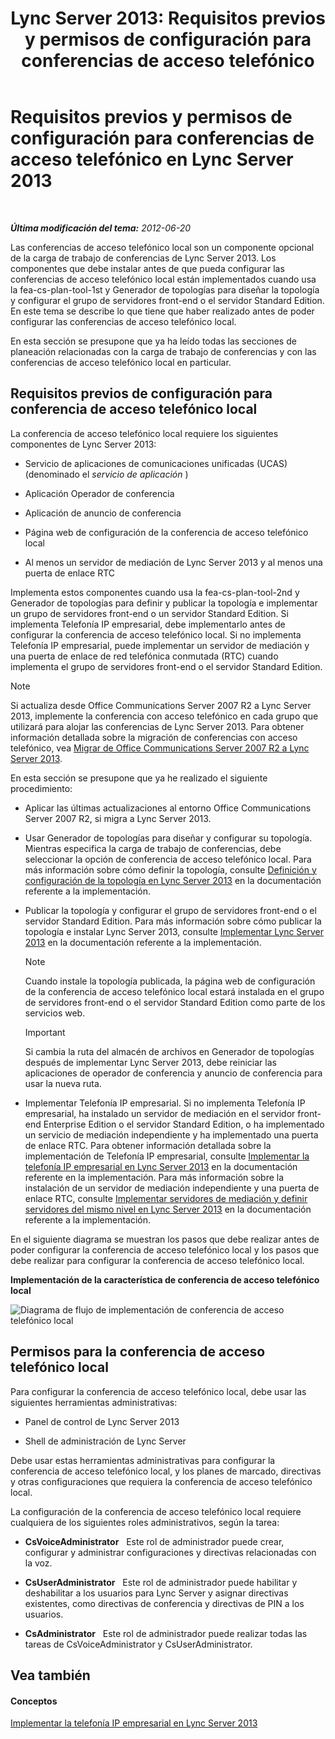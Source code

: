 ﻿---
title: 'Lync Server 2013: Requisitos previos y permisos de configuración para conferencias de acceso telefónico'
TOCTitle: Requisitos previos y permisos de configuración para conferencias de acceso telefónico
ms:assetid: b3b251e5-78ac-44a2-8c36-2a061c9b2314
ms:mtpsurl: https://technet.microsoft.com/es-es/library/Gg412865(v=OCS.15)
ms:contentKeyID: 48276410
ms.date: 01/07/2017
mtps_version: v=OCS.15
ms.translationtype: HT
---

# Requisitos previos y permisos de configuración para conferencias de acceso telefónico en Lync Server 2013

 

_**Última modificación del tema:** 2012-06-20_

Las conferencias de acceso telefónico local son un componente opcional de la carga de trabajo de conferencias de Lync Server 2013. Los componentes que debe instalar antes de que pueda configurar las conferencias de acceso telefónico local están implementados cuando usa la fea-cs-plan-tool-1st y Generador de topologías para diseñar la topología y configurar el grupo de servidores front-end o el servidor Standard Edition. En este tema se describe lo que tiene que haber realizado antes de poder configurar las conferencias de acceso telefónico local.

En esta sección se presupone que ya ha leído todas las secciones de planeación relacionadas con la carga de trabajo de conferencias y con las conferencias de acceso telefónico local en particular.

## Requisitos previos de configuración para conferencia de acceso telefónico local

La conferencia de acceso telefónico local requiere los siguientes componentes de Lync Server 2013:

  - Servicio de aplicaciones de comunicaciones unificadas (UCAS) (denominado el *servicio de aplicación* )

  - Aplicación Operador de conferencia

  - Aplicación de anuncio de conferencia

  - Página web de configuración de la conferencia de acceso telefónico local

  - Al menos un servidor de mediación de Lync Server 2013 y al menos una puerta de enlace RTC

Implementa estos componentes cuando usa la fea-cs-plan-tool-2nd y Generador de topologías para definir y publicar la topología e implementar un grupo de servidores front-end o un servidor Standard Edition. Si implementa Telefonía IP empresarial, debe implementarlo antes de configurar la conferencia de acceso telefónico local. Si no implementa Telefonía IP empresarial, puede implementar un servidor de mediación y una puerta de enlace de red telefónica conmutada (RTC) cuando implementa el grupo de servidores front-end o el servidor Standard Edition.


> [!NOTE]
> Si actualiza desde Office Communications Server 2007 R2 a Lync Server 2013, implemente la conferencia con acceso telefónico en cada grupo que utilizará para alojar las conferencias de Lync Server 2013. Para obtener información detallada sobre la migración de conferencias con acceso telefónico, vea <A href="migration-from-office-communications-server-2007-r2-to-lync-server-2013.md">Migrar de Office Communications Server 2007 R2 a Lync Server 2013</A>.



En esta sección se presupone que ya he realizado el siguiente procedimiento:

  - Aplicar las últimas actualizaciones al entorno Office Communications Server 2007 R2, si migra a Lync Server 2013.

  - Usar Generador de topologías para diseñar y configurar su topología. Mientras especifica la carga de trabajo de conferencias, debe seleccionar la opción de conferencia de acceso telefónico local. Para más información sobre cómo definir la topología, consulte [Definición y configuración de la topología en Lync Server 2013](lync-server-2013-defining-and-configuring-the-topology.md) en la documentación referente a la implementación.

  - Publicar la topología y configurar el grupo de servidores front-end o el servidor Standard Edition. Para más información sobre cómo publicar la topología e instalar Lync Server 2013, consulte [Implementar Lync Server 2013](lync-server-2013-deploying-lync-server.md) en la documentación referente a la implementación.
    

    > [!NOTE]
    > Cuando instale la topología publicada, la página web de configuración de la conferencia de acceso telefónico local estará instalada en el grupo de servidores front-end o el servidor Standard Edition como parte de los servicios web.

    
    > [!IMPORTANT]  
    > Si cambia la ruta del almacén de archivos en Generador de topologías después de implementar Lync Server 2013, debe reiniciar las aplicaciones de operador de conferencia y anuncio de conferencia para usar la nueva ruta.
    


  - Implementar Telefonía IP empresarial. Si no implementa Telefonía IP empresarial, ha instalado un servidor de mediación en el servidor front-end Enterprise Edition o el servidor Standard Edition, o ha implementado un servicio de mediación independiente y ha implementado una puerta de enlace RTC. Para obtener información detallada sobre la implementación de Telefonía IP empresarial, consulte [Implementar la telefonía IP empresarial en Lync Server 2013](lync-server-2013-deploying-enterprise-voice.md) en la documentación referente en la implementación. Para más información sobre la instalación de un servidor de mediación independiente y una puerta de enlace RTC, consulte [Implementar servidores de mediación y definir servidores del mismo nivel en Lync Server 2013](lync-server-2013-deploying-mediation-servers-and-defining-peers.md) en la documentación referente a la implementación.

En el siguiente diagrama se muestran los pasos que debe realizar antes de poder configurar la conferencia de acceso telefónico local y los pasos que debe realizar para configurar la conferencia de acceso telefónico local.

**Implementación de la característica de conferencia de acceso telefónico local**

![Diagrama de flujo de implementación de conferencia de acceso telefónico local](images/Gg412865.fde8c246-b5ed-4323-a6e7-af1983a5ec86(OCS.15).jpg "Diagrama de flujo de implementación de conferencia de acceso telefónico local")

## Permisos para la conferencia de acceso telefónico local

Para configurar la conferencia de acceso telefónico local, debe usar las siguientes herramientas administrativas:

  - Panel de control de Lync Server 2013

  - Shell de administración de Lync Server

Debe usar estas herramientas administrativas para configurar la conferencia de acceso telefónico local, y los planes de marcado, directivas y otras configuraciones que requiera la conferencia de acceso telefónico local.

La configuración de la conferencia de acceso telefónico local requiere cualquiera de los siguientes roles administrativos, según la tarea:

  - **CsVoiceAdministrator**   Este rol de administrador puede crear, configurar y administrar configuraciones y directivas relacionadas con la voz.

  - **CsUserAdministrator**   Este rol de administrador puede habilitar y deshabilitar a los usuarios para Lync Server y asignar directivas existentes, como directivas de conferencia y directivas de PIN a los usuarios.

  - **CsAdministrator**   Este rol de administrador puede realizar todas las tareas de CsVoiceAdministrator y CsUserAdministrator.

## Vea también

#### Conceptos

[Implementar la telefonía IP empresarial en Lync Server 2013](lync-server-2013-deploying-enterprise-voice.md)

